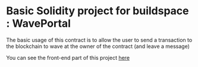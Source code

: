 # Basic Solidity project for buildspace : WavePortal

The basic usage of this contract is to allow the user to send a transaction to the blockchain to wave at the owner of the contract (and leave a message)

You can see the front-end part of this project [here](https://github.com/MatteoMer/buildspace-waving-web3-app-frontend)
